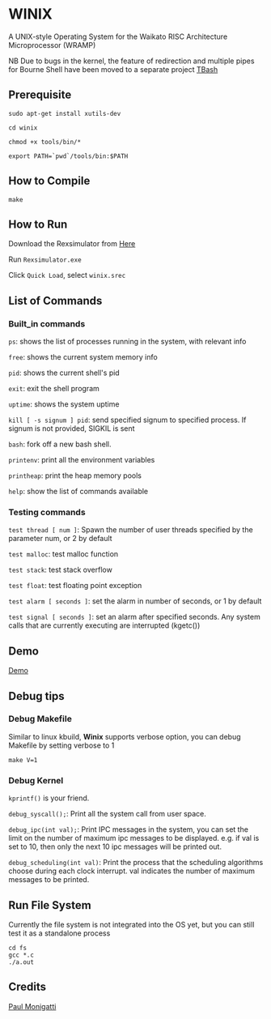 # WINIX
A UNIX-style Operating System for the Waikato RISC Architecture Microprocessor (WRAMP)

NB Due to bugs in the kernel, the feature of redirection and multiple pipes for Bourne Shell have been moved to a separate project [TBash](https://github.com/halfer53/TBash)

## Prerequisite

```sudo apt-get install xutils-dev```

```cd winix```

```chmod +x tools/bin/*```

```export PATH=`pwd`/tools/bin:$PATH```

## How to Compile

```make```

## How to Run

Download the Rexsimulator from [Here](https://github.com/halfer53/rexsimulator/releases/tag/2.0.1)

Run ```Rexsimulator.exe```

Click ```Quick Load```, select ```winix.srec```

## List of Commands

### Built_in commands

```ps```: shows the list of processes running in the system, with relevant info

```free```: shows the current system memory info

```pid```: shows the current shell's pid

```exit```: exit the shell program

```uptime```: shows the system uptime

```kill [ -s signum ] pid```: send specified signum to specified process. If signum is not provided, SIGKIL is sent

```bash```: fork off a new bash shell.

```printenv```: print all the environment variables

```printheap```: print the heap memory pools

```help```: show the list of commands available

### Testing commands

```test thread [ num ]```: Spawn the number of user threads specified by the parameter num, or 2 by default

```test malloc```: test malloc function

```test stack```: test stack overflow

```test float```: test floating point exception

```test alarm [ seconds ]```: set the alarm in number of seconds, or 1 by default

```test signal [ seconds ]```: set an alarm after specified seconds. Any system calls that are currently executing are interrupted (kgetc()) 

## Demo

[Demo](https://github.com/halfer53/Winix2/blob/master/Documentations/demo.md)

## Debug tips

### Debug Makefile

Similar to linux kbuild, **Winix** supports verbose option, you can debug Makefile by setting verbose to 1

```make V=1```

### Debug Kernel

```kprintf()``` is your friend. 

```debug_syscall();```: Print all the system call from user space.

```debug_ipc(int val);```: Print IPC messages in the system, you can set the limit on the number of maximum ipc messages to be displayed. e.g. if val is set to 10, then only the next 10 ipc messages will be printed out.

```debug_scheduling(int val)```: Print the process that the scheduling algorithms choose during each clock interrupt. val indicates the number of maximum messages to be printed.

## Run File System

Currently the file system is not integrated into the OS yet, but you can still test it as a standalone process

```
cd fs
gcc *.c
./a.out
```

## Credits
[Paul Monigatti](https://nz.linkedin.com/in/paulmonigatti)
